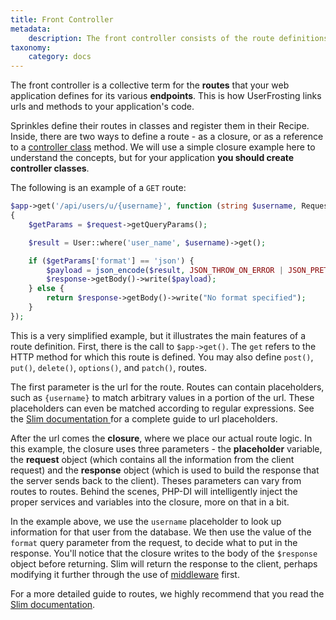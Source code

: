 ```yaml
---
title: Front Controller
metadata:
    description: The front controller consists of the route definitions that UserFrosting uses to process incoming requests from the client.
taxonomy:
    category: docs
---
```


The front controller is a collective term for the **routes** that your web application defines for its various **endpoints**. This is how UserFrosting links urls and methods to your application's code.

Sprinkles define their routes in classes and register them in their Recipe. Inside, there are two ways to define a route - as a closure, or as a reference to a [controller class](/routes-and-controllers/controller-classes) method. We will use a simple closure example here to understand the concepts, but for your application **you should create controller classes**.

The following is an example of a `GET` route:

```php
$app->get('/api/users/u/{username}', function (string $username, Request $request, Response $response, array $args) 
{
    $getParams = $request->getQueryParams();

    $result = User::where('user_name', $username)->get();

    if ($getParams['format'] == 'json') {
        $payload = json_encode($result, JSON_THROW_ON_ERROR | JSON_PRETTY_PRINT);
        $response->getBody()->write($payload);
    } else {
        return $response->getBody()->write("No format specified");
    }
});
```

This is a very simplified example, but it illustrates the main features of a route definition. First, there is the call to `$app->get()`. The `get` refers to the HTTP method for which this route is defined. You may also define `post()`, `put()`, `delete()`, `options()`, and `patch()`, routes.

The first parameter is the url for the route. Routes can contain placeholders, such as `{username}` to match arbitrary values in a portion of the url. These placeholders can even be matched according to regular expressions. See the [Slim documentation ](https://www.slimframework.com/docs/v4/objects/routing.html#route-placeholders) for a complete guide to url placeholders.

After the url comes the **closure**, where we place our actual route logic. In this example, the closure uses three parameters - the **placeholder** variable, the **request** object (which contains all the information from the client request) and the **response** object (which is used to build the response that the server sends back to the client). Theses parameters can vary from routes to routes. Behind the scenes, PHP-DI will intelligently inject the proper services and variables into the closure, more on that in a bit.

In the example above, we use the `username` placeholder to look up information for that user from the database. We then use the value of the `format` query parameter from the request, to decide what to put in the response. You'll notice that the closure writes to the body of the `$response` object before returning. Slim will return the response to the client, perhaps modifying it further through the use of [middleware](https://www.slimframework.com/docs/v4/concepts/middleware.html) first.

For a more detailed guide to routes, we highly recommend that you read the [Slim documentation](https://www.slimframework.com/docs/v4/objects/routing.html).
